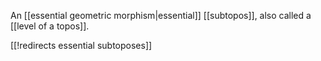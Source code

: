 

An [[essential geometric morphism|essential]] [[subtopos]], also called a [[level of a topos]].

[[!redirects essential subtoposes]]
